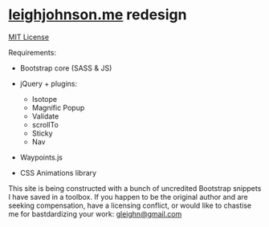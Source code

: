 # [leighjohnson.me](http://leighjohnson.me "Leigh Johnson's portfolio") redesign

[MIT License](http://opensource.org/licenses/MIT "Mit License")

Requirements:
* Bootstrap core (SASS & JS)
* jQuery + plugins:
	* Isotope
	* Magnific Popup
	* Validate
	* scrollTo
	* Sticky
	* Nav

* Waypoints.js
* CSS Animations library


This site is being constructed with a bunch of uncredited Bootstrap snippets I have saved in a toolbox. If you happen to be the original author and are seeking compensation, have a licensing conflict, or would like to chastise me for bastdardizing your work: gleighn@gmail.com

